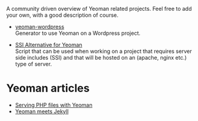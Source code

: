 A community driven overview of Yeoman related projects. Feel free to add your own, with a good description of course.

- [yeoman-wordpress](https://github.com/romainberger/yeoman-wordpress)  
  Generator to use Yeoman on a Wordpress project.

- [SSI Alternative for Yeoman](https://github.com/EurekaSoftware/client-side-includes)  
  Script that can be used when working on a project that requires server side includes (SSI) and that will be hosted on an (apache, nginx etc.) type of server.

# Yeoman articles

- [Serving PHP files with Yeoman](http://fgnass.github.com/2012/08/30/yeoman.html)
- [Yeoman meets Jekyll](http://mklabs.github.com/yeoman/yeoman-meets-jekyll/)